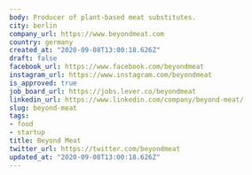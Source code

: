 ```yaml
---
body: Producer of plant-based meat substitutes.
city: berlin
company_url: https://www.beyondmeat.com
country: germany
created_at: "2020-09-08T13:00:18.626Z"
draft: false
facebook_url: https://www.facebook.com/beyondmeat
instagram_url: https://www.instagram.com/beyondmeat
is_approved: true
job_board_url: https://jobs.lever.co/beyondmeat
linkedin_url: https://www.linkedin.com/company/beyond-meat/
slug: beyond-meat
tags:
- food
- startup
title: Beyond Meat
twitter_url: https://twitter.com/beyondmeat
updated_at: "2020-09-08T13:00:18.626Z"
---
```

